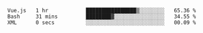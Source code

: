<!--START_SECTION:waka-->

```text
Vue.js   1 hr            ████████████████▒░░░░░░░░   65.36 %
Bash     31 mins         ████████▓░░░░░░░░░░░░░░░░   34.55 %
XML      0 secs          ░░░░░░░░░░░░░░░░░░░░░░░░░   00.09 %
```

<!--END_SECTION:waka-->
